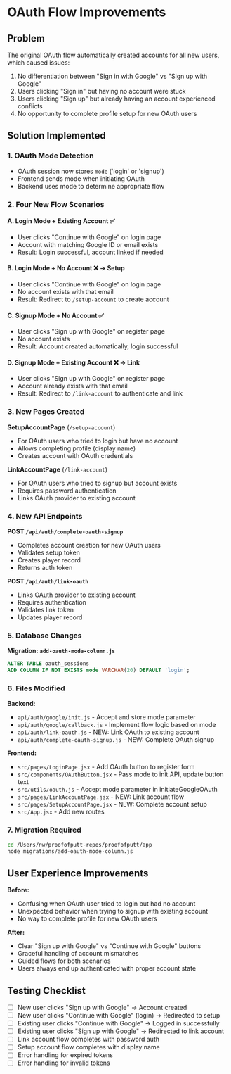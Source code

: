 # OAuth Flow Improvements

## Problem
The original OAuth flow automatically created accounts for all new users, which caused issues:
1. No differentiation between "Sign in with Google" vs "Sign up with Google"
2. Users clicking "Sign in" but having no account were stuck
3. Users clicking "Sign up" but already having an account experienced conflicts
4. No opportunity to complete profile setup for new OAuth users

## Solution Implemented

### 1. OAuth Mode Detection
- OAuth session now stores `mode` ('login' or 'signup')
- Frontend sends mode when initiating OAuth
- Backend uses mode to determine appropriate flow

### 2. Four New Flow Scenarios

#### A. Login Mode + Existing Account ✅
- User clicks "Continue with Google" on login page
- Account with matching Google ID or email exists
- Result: Login successful, account linked if needed

#### B. Login Mode + No Account ❌ → Setup
- User clicks "Continue with Google" on login page  
- No account exists with that email
- Result: Redirect to `/setup-account` to create account

#### C. Signup Mode + No Account ✅
- User clicks "Sign up with Google" on register page
- No account exists
- Result: Account created automatically, login successful

#### D. Signup Mode + Existing Account ❌ → Link
- User clicks "Sign up with Google" on register page
- Account already exists with that email
- Result: Redirect to `/link-account` to authenticate and link

### 3. New Pages Created

**SetupAccountPage** (`/setup-account`)
- For OAuth users who tried to login but have no account
- Allows completing profile (display name)
- Creates account with OAuth credentials

**LinkAccountPage** (`/link-account`)
- For OAuth users who tried to signup but account exists
- Requires password authentication
- Links OAuth provider to existing account

### 4. New API Endpoints

**POST `/api/auth/complete-oauth-signup`**
- Completes account creation for new OAuth users
- Validates setup token
- Creates player record
- Returns auth token

**POST `/api/auth/link-oauth`**
- Links OAuth provider to existing account
- Requires authentication
- Validates link token
- Updates player record

### 5. Database Changes

**Migration: `add-oauth-mode-column.js`**
```sql
ALTER TABLE oauth_sessions
ADD COLUMN IF NOT EXISTS mode VARCHAR(20) DEFAULT 'login';
```

### 6. Files Modified

**Backend:**
- `api/auth/google/init.js` - Accept and store mode parameter
- `api/auth/google/callback.js` - Implement flow logic based on mode
- `api/auth/link-oauth.js` - NEW: Link OAuth to existing account
- `api/auth/complete-oauth-signup.js` - NEW: Complete OAuth signup

**Frontend:**
- `src/pages/LoginPage.jsx` - Add OAuth button to register form
- `src/components/OAuthButton.jsx` - Pass mode to init API, update button text
- `src/utils/oauth.js` - Accept mode parameter in initiateGoogleOAuth
- `src/pages/LinkAccountPage.jsx` - NEW: Link account flow
- `src/pages/SetupAccountPage.jsx` - NEW: Complete account setup
- `src/App.jsx` - Add new routes

### 7. Migration Required

```bash
cd /Users/nw/proofofputt-repos/proofofputt/app
node migrations/add-oauth-mode-column.js
```

## User Experience Improvements

**Before:**
- Confusing when OAuth user tried to login but had no account
- Unexpected behavior when trying to signup with existing account
- No way to complete profile for new OAuth users

**After:**
- Clear "Sign up with Google" vs "Continue with Google" buttons
- Graceful handling of account mismatches
- Guided flows for both scenarios
- Users always end up authenticated with proper account state

## Testing Checklist

- [ ] New user clicks "Sign up with Google" → Account created
- [ ] New user clicks "Continue with Google" (login) → Redirected to setup
- [ ] Existing user clicks "Continue with Google" → Logged in successfully
- [ ] Existing user clicks "Sign up with Google" → Redirected to link account
- [ ] Link account flow completes with password auth
- [ ] Setup account flow completes with display name
- [ ] Error handling for expired tokens
- [ ] Error handling for invalid tokens
